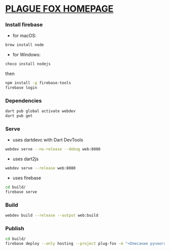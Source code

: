 # [PLAGUE FOX HOMEPAGE](https://plugfox.dev)  
   
### Install firebase  
  
 + for macOS:  
```bash
brew install node
```  
  
 + for Windows:  
```bash
choco install nodejs
```  
  
then  
  
```bash
npm install -g firebase-tools
firebase login
```


### Dependencies
```bash
dart pub global activate webdev
dart pub get
```


### Serve

* uses dartdevc with Dart DevTools
```bash
webdev serve --no-release --debug web:8080
```

* uses dart2js
```bash
webdev serve --release web:8080
```

* uses firebase
```bash
cd build/
firebase serve
```


### Build
```bash
webdev build --release --output web:build
```


### Publish  
  
```bash
cd build/
firebase deploy --only hosting --project plug-fox -m "<Описание ручного релиза>"
```